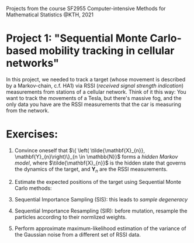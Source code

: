 Projects from the course SF2955 Computer-intensive Methods for Mathematical Statistics @KTH, 2021

# Project 1: "Sequential Monte Carlo-based mobility tracking in cellular networks"

In this project, we needed to track a target (whose movement is described by a Markov-chain, c.f. HA1) via RSSI (*received signal
strength indication*) measurements from stations of a cellular network. Think of it this way: You want to track the movements of a Tesla, but there's massive fog, and the only data you have are the RSSI measurements that the car is measuring from the network.

# Exercises:

1. Convince oneself that $\{ \left( \tilde{\mathbf{X}_{n}}, \mathbf{Y}_{n}\right)\}_{n \in \mathbb{N}}$ forms a *hidden Markov model*, where $\tilde{\mathbf{X}_{n}}$ is the hidden state that governs the dynamics of the target, and $\mathbf{Y}_{n}$ are the RSSI measurements.

2. Estimate the expected positions of the target using Sequential Monte Carlo methods:
  1. Sequential Importance Sampling (SIS): this leads to *sample degeneracy*
  2. Sequential Importance Resampling (SIR): before mutation, resample the particles according to their normlized weights.

3. Perform approximate maximum-likelihood estimation of the variance of the Gaussian noise from a different set of RSSI data.
